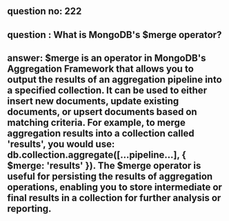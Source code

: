 
      
## question no: 222

## question : What is MongoDB's $merge operator?

## answer: $merge is an operator in MongoDB's Aggregation Framework that allows you to output the results of an aggregation pipeline into a specified collection. It can be used to either insert new documents, update existing documents, or upsert documents based on matching criteria. For example, to merge aggregation results into a collection called 'results', you would use: db.collection.aggregate([...pipeline...], { $merge: 'results' }). The $merge operator is useful for persisting the results of aggregation operations, enabling you to store intermediate or final results in a collection for further analysis or reporting.
      